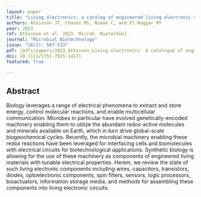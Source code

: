 ```yaml
---
layout: paper
title: "Living electronics: a catalog of engineered living electronic components"
authors: Atkinson JT, Chavez MS, Niman C, and El-Naggar MY
year: 2023
ref: Atkinson et al. 2023. Microb. Biotechnol.
journal: "Microbial Biotechnology"
issue: "16(3): 507-533"
pdf: /pdfs/papers/2023_Atkinson_Living electronics  A catalogue of engineered living electronic components.pdf
doi: 10.1111/1751-7915.14171
featured: True

---
```


## Abstract

Biology leverages a range of electrical phenomena to extract and store energy, control molecular reactions, and enable multicellular communication. Microbes in particular have evolved genetically-encoded machinery enabling them to utilize the abundant redox-active molecules and minerals available on Earth, which in turn drive global-scale biogeochemical cycles. Recently, the microbial machinery enabling these redox reactions have been leveraged for interfacing cells and biomolecules with electrical circuits for biotechnological applications. Synthetic biology is allowing for the use of these machinery as components of engineered living materials with tunable electrical properties. Herein, we review the state of such living electronic components including wires, capacitors, transistors, diodes, optoelectronic components, spin filters, sensors, logic processors, bioactuators, information storage media, and methods for assembling these components into living electronic circuits.